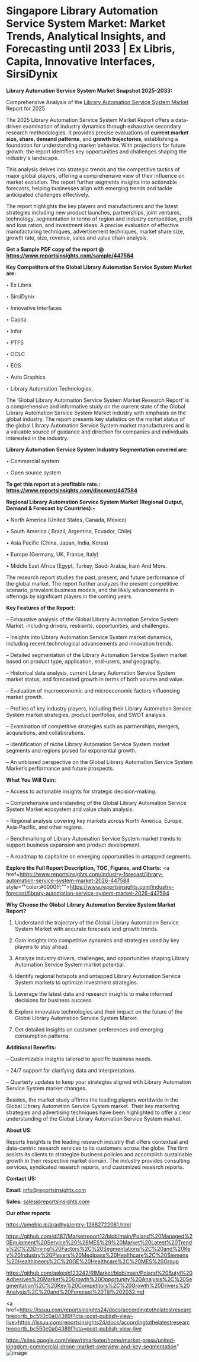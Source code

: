 # Singapore Library Automation Service System Market: Market Trends, Analytical Insights, and Forecasting until 2033 | Ex Libris, Capita, Innovative Interfaces, SirsiDynix

<strong>Library Automation Service System Market Snapshot 2025-2033:</strong>

Comprehensive Analysis of the <a href=https://www.reportsinsights.com/sample/447584>Library Automation Service System Market</a> Report for 2025

The 2025 Library Automation Service System Market Report offers a data-driven examination of industry dynamics through exhaustive secondary research methodologies. It provides precise evaluations of <strong>current market size, share, demand patterns</strong>, and <strong>growth trajectories</strong>, establishing a foundation for understanding market behavior. With projections for future growth, the report identifies key opportunities and challenges shaping the industry's landscape.

This analysis delves into strategic trends and the competitive tactics of major global players, offering a comprehensive view of their influence on market evolution. The report further segments insights into actionable forecasts, helping businesses align with emerging trends and tackle anticipated challenges effectively.

The report highlights the key players and manufacturers and the latest strategies including new product launches, partnerships, joint ventures, technology, segmentation in terms of region and industry competition, profit and loss ration, and investment ideas. A precise evaluation of effective manufacturing techniques, advertisement techniques, market share size, growth rate, size, revenue, sales and value chain analysis.

<strong>Get a Sample PDF copy of the report @ <a href=https://www.reportsinsights.com/sample/447584 style=color:#0000ff;>https://www.reportsinsights.com/sample/447584</a></strong>

<strong>Key Competitors of the Global Library Automation Service System Market are:</strong>

‣ Ex Libris

‣ SirsiDynix

‣ Innovative Interfaces

‣ Capita

‣ Infor

‣ PTFS

‣ OCLC

‣ EOS

‣ Auto Graphics

‣ Library Automation Technologies,

The ‘Global Library Automation Service System Market Research Report’ is a comprehensive and informative study on the current state of the Global Library Automation Service System Market industry with emphasis on the global industry. The report presents key statistics on the market status of the global Library Automation Service System market manufacturers and is a valuable source of guidance and direction for companies and individuals interested in the industry.

<strong>Library Automation Service System Industry Segmentation covered are:</strong>

‣ Commercial system

‣ Open source system

<strong>To get this report at a profitable rate.: <a href=https://www.reportsinsights.com/discount/447584 style=color:#0000ff;>https://www.reportsinsights.com/discount/447584</a></strong>

<strong>Regional Library Automation Service System Market (Regional Output, Demand &amp; Forecast by Countries):-</strong>

• North America (United States, Canada, Mexico)

• South America ( Brazil, Argentina, Ecuador, Chile)

• Asia Pacific (China, Japan, India, Korea)

• Europe (Germany, UK, France, Italy)

• Middle East Africa (Egypt, Turkey, Saudi Arabia, Iran) And More.

The research report studies the past, present, and future performance of the global market. The report further analyzes the present competitive scenario, prevalent business models, and the likely advancements in offerings by significant players in the coming years.

<strong>Key Features of the Report:</strong>

– Exhaustive analysis of the Global Library Automation Service System Market, including drivers, restraints, opportunities, and challenges.

– Insights into Library Automation Service System market dynamics, including recent technological advancements and innovation trends.

– Detailed segmentation of the Library Automation Service System market based on product type, application, end-users, and geography.

– Historical data analysis, current Library Automation Service System market status, and forecasted growth in terms of both volume and value.

– Evaluation of macroeconomic and microeconomic factors influencing market growth.

– Profiles of key industry players, including their Library Automation Service System market strategies, product portfolios, and SWOT analysis.

– Examination of competitive strategies such as partnerships, mergers, acquisitions, and collaborations.

– Identification of niche Library Automation Service System market segments and regions poised for exponential growth.

– An unbiased perspective on the Global Library Automation Service System Market’s performance and future prospects.

<strong>What You Will Gain:</strong>

– Access to actionable insights for strategic decision-making.

– Comprehensive understanding of the Global Library Automation Service System Market ecosystem and value chain analysis.

– Regional analysis covering key markets across North America, Europe, Asia-Pacific, and other regions.

– Benchmarking of Library Automation Service System market trends to support business expansion and product development.

– A roadmap to capitalize on emerging opportunities in untapped segments.

<strong>Explore the Full Report Description, TOC, Figures, and Charts:</strong>
<a href=https://www.reportsinsights.com/industry-forecast/library-automation-service-system-market-2026-447584 style=""color:#0000ff;"">https://www.reportsinsights.com/industry-forecast/library-automation-service-system-market-2026-447584</a>

<strong>Why Choose the Global Library Automation Service System Market Report?</strong>

1. Understand the trajectory of the Global Library Automation Service System Market with accurate forecasts and growth trends.

2. Gain insights into competitive dynamics and strategies used by key players to stay ahead.

3. Analyze industry drivers, challenges, and opportunities shaping Library Automation Service System market potential.

4. Identify regional hotspots and untapped Library Automation Service System markets to optimize investment strategies.

5. Leverage the latest data and research insights to make informed decisions for business success.

6. Explore innovative technologies and their impact on the future of the Global Library Automation Service System Market.

7. Get detailed insights on customer preferences and emerging consumption patterns.

<strong>Additional Benefits:</strong>

– Customizable insights tailored to specific business needs.

– 24/7 support for clarifying data and interpretations.

– Quarterly updates to keep your strategies aligned with Library Automation Service System market changes.

Besides, the market study affirms the leading players worldwide in the Global Library Automation Service System market. Their key marketing strategies and advertising techniques have been highlighted to offer a clear understanding of the Global Library Automation Service System market.

<strong><strong>About US</strong>:</strong>

Reports Insights is the leading research industry that offers contextual and data-centric research services to its customers across the globe. The firm assists its clients to strategize business policies and accomplish sustainable growth in their respective market domain. The industry provides consulting services, syndicated research reports, and customized research reports.

<strong>Contact US:</strong>

<p class=><b>Email:</b> <a href=mailto:info@reportsinsights.com>info@reportsinsights.com</a></p>
<p class=><b>Sales:</b> <a href=mailto:sales@reportsinsights.com>sales@reportsinsights.com</a></p>

<strong>Our other reports</strong>

<a href=https://ameblo.jp/aradhya/entry-12882722081.html>https://ameblo.jp/aradhya/entry-12882722081.html</a>

<a href=https://github.com/di187/Marketreport12/blob/main/Poland%20Managed%20Equipment%20Service%20%28MES%29%20Market%20Latest%20Trends%2C%20Driving%20Factors%2C%20Segmentations%2C%20and%20Key%20Industry%20Players%20Medipass%20Healthcare%2C%20Siemens%20Healthineers%2C%20GE%20Healthcare%2C%20MES%20Group>https://github.com/di187/Marketreport12/blob/main/Poland%20Managed%20Equipment%20Service%20%28MES%29%20Market%20Latest%20Trends%2C%20Driving%20Factors%2C%20Segmentations%2C%20and%20Key%20Industry%20Players%20Medipass%20Healthcare%2C%20Siemens%20Healthineers%2C%20GE%20Healthcare%2C%20MES%20Group</a>

<a href=https://github.com/aakesh123242/RIMarket/blob/main/Poland%20Butyl%20Adhesives%20Market%20Growth%20Opportunity%20Analysis%2C%20Segmentation%2C%20Key%20Competitors%2C%20Growth%20Drivers%20Analysis%2C%20and%20Forecast%20Till%202032.md>https://github.com/aakesh123242/RIMarket/blob/main/Poland%20Butyl%20Adhesives%20Market%20Growth%20Opportunity%20Analysis%2C%20Segmentation%2C%20Key%20Competitors%2C%20Growth%20Drivers%20Analysis%2C%20and%20Forecast%20Till%202032.md</a>

<a href=https://issuu.com/reportsinsights24/docs/accordingtothelatestresearchreportb_bc550c0a04389f?cta=post-publish-view-live>https://issuu.com/reportsinsights24/docs/accordingtothelatestresearchreportb_bc550c0a04389f?cta=post-publish-view-live</a>

<a href=https://sites.google.com/view/rimarketer/home/market-press/united-kingdom-commercial-drone-market-overview-and-key-segmentation>https://sites.google.com/view/rimarketer/home/market-press/united-kingdom-commercial-drone-market-overview-and-key-segmentation</a>"
![image](https://github.com/user-attachments/assets/243f41bc-76c5-41ae-bf27-a055226c1cc6)
